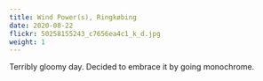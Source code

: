 ```yaml
---
title: Wind Power(s), Ringkøbing
date: 2020-08-22
flickr: 50258155243_c7656ea4c1_k_d.jpg
weight: 1
---
```

Terribly gloomy day. Decided to embrace it by going monochrome.